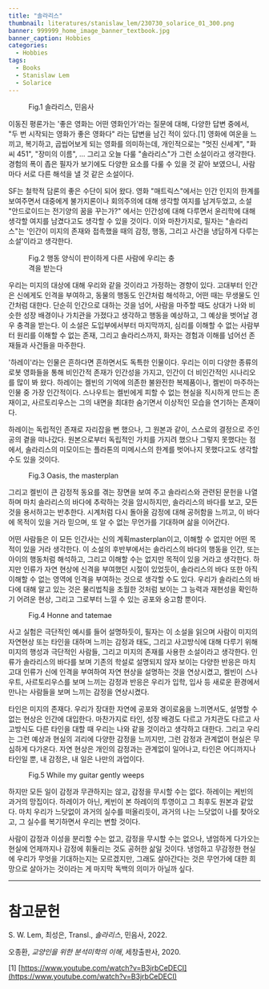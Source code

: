 ```yaml
---
title: "솔라리스"
thumbnail: literatures/stanislaw_lem/230730_solarice_01_300.png
banner: 999999_home_image_banner_textbook.jpg
banner_caption: Hobbies
categories:
  - Hobbies
tags:
  - Books
  - Stanislaw Lem
  - Solarice
---
```


<figure class="align-center" style="width: 300px">
  <a href="/assets/images/literatures/stanislaw_lem/230730_solarice_00.png">
  <img src="{{ site.url }}{{ site.baseurl }}/assets/images/literatures/stanislaw_lem/230730_solarice_01_300.png" alt="">
  </a>
  <figcaption>
  Fig.1 솔라리스, 민음사
  </figcaption>
</figure>

이동진 평론가는 '좋은 영화는 어떤 영화인가'라는 질문에 대해, 다양한 답변 중에서, "두 번 시작되는 영화가 좋은 영화다" 라는 답변을 남긴 적이 있다.[1] 영화에 여운을 느끼고, 복기하고, 곱씹어보게 되는 영화를 의미하는데, 개인적으로는 "멋진 신세계", "화씨 451", "장미의 이름", ... 그리고 오늘 다룰 "솔라리스"가 그런 소설이라고 생각한다. 경험의 폭이 좁은 필자가 보기에도 다양한 요소를 다룰 수 있을 것 같아 보였으니, 사람마다 서로 다른 해석을 낼 것 같은 소설이다.

SF는 철학적 담론의 좋은 수단이 되어 왔다. 영화 "매트릭스"에서는 인간 인지의 한계를 보여주면서 대중에게 불가지론이나 회의주의에 대해 생각할 여지를 남겨두었고, 소설 "안드로이드는 전기양의 꿈을 꾸는가?" 에서는 인간성에 대해 다루면서 윤리학에 대해 생각할 여지를 남겼다고도 생각할 수 있을 것이다. 이와 마찬가지로, 필자는 "솔라리스"는 '인간이 미지의 존재와 접촉했을 때의 감정, 행동, 그리고 사건을 냉담하게 다루는 소설'이라고 생각한다.

<figure class="align-center" style="width: 300px">
  <a href="/assets/images/literatures/stanislaw_lem/230730_habitus_00.jpg">
  <img src="{{ site.url }}{{ site.baseurl }}/assets/images/literatures/stanislaw_lem/230730_habitus_01_300.jpg" alt="">
  </a>
  <figcaption>
  Fig.2 행동 양식이 판이하게 다른 사람에 우리는 충격을 받는다
  </figcaption>
</figure>

우리는 미지의 대상에 대해 우리와 같을 것이라고 가정하는 경향이 있다. 고대부터 인간은 신에게도 인격을 부여하고, 동물의 행동도 인간처럼 해석하고, 어떤 때는 무생물도 인간처럼 대한다. 단순히 인간으로 대하는 것을 넘어, 사람을 마주할 때도 상대가 나와 비슷한 성장 배경이나 가치관을 가졌다고 생각하고 행동을 예상하고, 그 예상을 벗어날 경우 충격을 받는다. 이 소설은 도입부에서부터 마지막까지, 심리를 이해할 수 없는 사람부터 원리를 이해할 수 없는 존재, 그리고 솔라리스까지, 화자는 경험과 이해를 넘어선 존재들과 사건들을 마주한다.

'하레이'라는 인물은 흔하다면 흔하면서도 독특한 인물이다. 우리는 이미 다양한 종류의 로봇 영화들을 통해 비인간적 존재가 인간성을 가지고, 인간이 더 비인간적인 시나리오를 많이 봐 왔다. 하레이는 켈빈의 기억에 의존한 불완전한 복제품이나, 켈빈이 마주하는 인물 중 가장 인간적이다. 스나우트는 켈빈에게 피할 수 없는 현실을 직시하게 만드는 존재이고, 사르토리우스는 그의 내면을 최대한 숨기면서 이상적인 모습을 연기하는 존재이다.

하레이는 독립적인 존재로 자리잡을 뻔 했으나, 그 원본과 같이, 스스로의 결정으로 주인공의 곁을 떠나갔다. 원본으로부터 독립적인 가치를 가지려 했으나 그렇지 못했다는 점에서, 솔라리스의 미모이드는 플라톤의 미메시스의 한계를 벗어나지 못했다고도 생각할 수도 있을 것이다.

<figure class="align-center" style="width: 300px">
  <a href="/assets/images/literatures/stanislaw_lem/230730_masterplan_00.jpg">
  <img src="{{ site.url }}{{ site.baseurl }}/assets/images/literatures/stanislaw_lem/230730_masterplan_00.jpg" alt="">
  </a>
  <figcaption>
  Fig.3 Oasis, the masterplan
  </figcaption>
</figure>

그리고 켈빈이 큰 감정적 동요를 겪는 장면을 보여 주고 솔라리스와 관련된 문헌을 나열하며 마치 솔라리스의 바다에 추락하는 것을 암시하지만, 솔라리스의 바다를 보고, 모든 것을 용서하고는 반추한다. 시계처럼 다시 돌아올 감정에 대해 공허함을 느끼고, 이 바다에 목적이 있을 거라 믿으며, 또 알 수 없는 무언가를 기대하며 삶을 이어간다.

어떤 사람들은 이 모든 인간사는 신의 계획masterplan이고, 이해할 수 없지만 어떤 목적이 있을 거라 생각한다. 이 소설의 후반부에서는 솔라리스의 바다의 행동을 인간, 또는 아이의 행동처럼 해석하고, 그리고 이해할 수는 없지만 목적이 있을 거라고 생각한다. 하지만 인류가 자연 현상에 신격을 부여했던 시절이 있었듯이, 솔라리스의 바다 또한 아직 이해할 수 없는 영역에 인격을 부여하는 것으로 생각할 수도 있다. 우리가 솔라리스의 바다에 대해 알고 있는 것은 물리법칙을 초월한 것처럼 보이는 그 능력과 재현성을 확인하기 어려운 현상, 그리고 그로부터 느낄 수 있는 공포와 숭고함 뿐이다.

<figure class="align-center" style="width: 300px">
  <a href="/assets/images/literatures/stanislaw_lem/230730_honne_tatemae_00.jpg">
  <img src="{{ site.url }}{{ site.baseurl }}/assets/images/literatures/stanislaw_lem/230730_honne_tatemae_01_300.jpg" alt="">
  </a>
  <figcaption>
  Fig.4 Honne and tatemae
  </figcaption>
</figure>

사고 실험은 극단적인 예시를 들어 설명하듯이, 필자는 이 소설을 읽으며 사람이 미지의 자연현상 또는 타인을 대하며 느끼는 감정과 태도, 그리고 사고방식에 대해 다루기 위해 미지의 행성과 극단적인 사람들, 그리고 미지의 존재를 사용한 소설이라고 생각한다. 인류가 솔라리스의 바다를 보며 기존의 학설로 설명되지 않자 보이는 다양한 반응은 마치 고대 인류가 신에 인격을 부여하여 자연 현상을 설명하는 것을 연상시켰고, 켈빈이 스나우트, 사르토리우스를 보며 느끼는 감정과 반응은 우리가 입학, 입사 등 새로운 환경에서 만나는 사람들을 보며 느끼는 감정을 연상시켰다.

타인은 미지의 존재다. 우리가 장대한 자연에 공포와 경이로움을 느끼면서도, 설명할 수 없는 현상은 인간에 대입한다. 마찬가지로 타인, 성장 배경도 다르고 가치관도 다르고 사고방식도 다른 타인을 대할 때 우리는 나와 같을 것이라고 생각하고 대한다. 그리고 우리는 그런 예상과 현실의 괴리에 다양한 감정을 느끼지만, 그런 감정과 관계없이 현실은 무심하게 다가온다. 자연 현상은 개인의 감정과는 관계없이 일어나고, 타인은 어디까지나 타인일 뿐, 내 감정은, 내 일은 나만의 과업이다.

<figure class="align-center" style="width: 300px">
  <a href="/assets/images/literatures/stanislaw_lem/230730_while_my_guitar_00.jpg">
  <img src="{{ site.url }}{{ site.baseurl }}/assets/images/literatures/stanislaw_lem/230730_while_my_guitar_01_300.jpg" alt="">
  </a>
  <figcaption>
  Fig.5 While my guitar gently weeps
  </figcaption>
</figure>

하지만 모든 일이 감정과 무관하지는 않고, 감정을 무시할 수는 없다. 하레이는 케빈의 과거의 망집이다. 하레이가 아닌, 케빈이 본 하레이의 투영이고 그 최후도 원본과 같았다. 마치 우리가 느닷없이 과거의 실수를 떠올리듯이, 과거의 나는 느닷없이 나를 찾아오고, 그 실수를 복기하면서 우리는 변할 것이다.

사람이 감정과 이성을 분리할 수는 없고, 감정을 무시할 수는 없으나, 냉엄하게 다가오는 현실에 언제까지나 감정에 휘둘리는 것도 공허한 삶일 것이다. 냉엄하고 무감정한 현실에 우리가 무엇을 기대하는지는 모르겠지만, 그래도 살아간다는 것은 무언가에 대한 희망으로 살아가는 것이라는 게 마지막 독백의 의미가 아닐까 싶다.

---

# 참고문헌

S. W. Lem, 최성은, Transl., *솔라리스*, 민음사, 2022.

오종환, *교양인을 위한 분석미학의 이해*, 세창출판사, 2020.

[1] [https://www.youtube.com/watch?v=B3jrbCeDECI](https://www.youtube.com/watch?v=B3jrbCeDECI)
